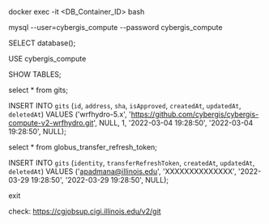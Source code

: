 docker exec -it <DB_Container_ID> bash

mysql --user=cybergis_compute --password cybergis_compute

SELECT database();

USE cybergis_compute

SHOW TABLES;

select * from gits;

INSERT INTO `gits` (`id`, `address`, `sha`, `isApproved`, `createdAt`, `updatedAt`, `deletedAt`) VALUES
('wrfhydro-5.x', 'https://github.com/cybergis/cybergis-compute-v2-wrfhydro.git', NULL, 1, '2022-03-04 19:28:50', '2022-03-04 19:28:50', NULL);

select * from globus_transfer_refresh_token;

INSERT INTO `gits` (`identity`, `transferRefreshToken`, `createdAt`, `updatedAt`, `deletedAt`) VALUES
('apadmana@illinois.edu', 'XXXXXXXXXXXXXX', '2022-03-29 19:28:50', '2022-03-29 19:28:50', NULL);


exit

check:
https://cgjobsup.cigi.illinois.edu/v2/git
